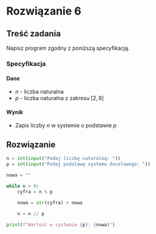 # Rozwiązanie 6

## Treść zadania

Napisz program zgodny z poniższą specyfikacją.

### Specyfikacja

#### Dane

* $n$ - liczba naturalna
* $p$ - liczba naturalna z zakresu $[2,9]$

#### Wynik

* Zapis liczby $n$ w systemie o podstawie $p$ 

## Rozwiązanie

```python
n = int(input("Podaj liczbę naturalną: "))
p = int(input("Podaj podstawę systemu docelowego: "))

nowa = ""

while n > 0:
    cyfra = n % p
    
    nowa = str(cyfra) + nowa

    n = n // p

print(f"Wartość w systemie {p}: {nowa}")
```